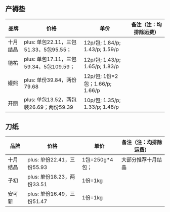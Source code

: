 ## 产褥垫

| 品牌     | 价格                                    | 单价                            | 备注（注：均排除运费） |
| -------- | --------------------------------------- | ------------------------------- | ---------------------- |
| 十月结晶 | plus: 单包22.11，三包51.33，5包95.55；  | 12p/包; 1.84/p; 1.43/p; 1.59/p  |                        |
| 德祐     | plus: 单包17.11，三包59.34，5包109.59； | 12p/包; 1.43/p; 1.65/p; 1.83/p  |                        |
| 嫚熙     | plus: 单份39.84，两份79.68              | 12p/包; 1份=2包；1.66/p; 1.66/p |                        |
| 开丽     | plus: 单包13.52，两包装26.69；两份59.39 | 10p/包; 1.35/p; 1.33/p; 1.48/p  |                        |

## 刀纸

| 品牌 | 价格 | 单价 | 备注（注：均排除运费） |
| ---- | ---- | ---- | ---------------------- |
| 十月结晶 | plus: 单份22.41，三份55.93 | 1包=250g*4包； | 大部分推荐十月结晶 |
| 子初     | plus: 单份18.23，两份33.51 | 1份=1kg        |                    |
| 安可新   | plus: 单份16.49，三份51.47 | 1份=1kg        |                    |
